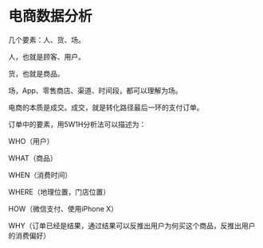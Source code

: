 # 电商数据分析

几个要素：人、货、场。

人，也就是顾客、用户。

货，也就是商品。

场，App、零售商店、渠道、时间段，都可以理解为场。

电商的本质是成交。成交，就是转化路径最后一环的支付订单。

订单中的要素，用5W1H分析法可以描述为：

WHO（用户）

WHAT（商品）

WHEN（消费时间）

WHERE（地理位置，门店位置）

HOW（微信支付、使用iPhone X）

WHY（订单已经是结果，通过结果可以反推出用户为何买这个商品，反推出用户的消费偏好）

